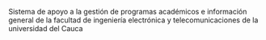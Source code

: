 Sistema de apoyo a la gestión de programas académicos e información general de la facultad de ingeniería electrónica y telecomunicaciones de la universidad del Cauca